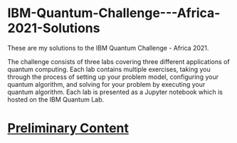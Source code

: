 # IBM-Quantum-Challenge---Africa-2021-Solutions
These are my solutions to the IBM Quantum Challenge - Africa 2021.

The challenge consists of three labs covering three different applications of quantum computing.
Each lab contains multiple exercises, taking you through the process of setting up your problem model, configuring your quantum algorithm, and solving for your problem by executing your quantum algorithm.
Each lab is presented as a Jupyter notebook which is hosted on the IBM Quantum Lab.

# [Preliminary Content](https://github.com/dr8co/IBM-Quantum-Challenge---Africa-2021-Solutions/blob/main/preliminary_content.md)
